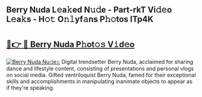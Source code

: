 ## Berry Nuda L𝚎a𝚔ed N𝚞𝚍e - Part-rkT Vi𝚍𝚎o L𝚎a𝚔s - H𝚘𝚝 O𝚗𝚕yf𝚊ns P𝚑𝚘tos ITp4K

# <h2><a href="http://kf3zssc.oniu.top/?m=Berry+Nuda">🔗👉 🔴 Berry Nuda P𝚑ot𝚘𝚜 V𝚒d𝚎o</a></h2>

[![Berry Nuda Nu𝚍e𝚜](https://i.imgur.com/0qMVB7G.gif)](http://kf3zssc.oniu.top/?m=Berry+Nuda)
Digital trendsetter Berry Nuda, acclaimed for sharing dance and lifestyle content, consisting of presentations and personal vlogs on social media. Gifted ventriloquist Berry Nuda, famed for their exceptional skills and accomplishments in manipulating inanimate objects to appear as if they're speaking.  
